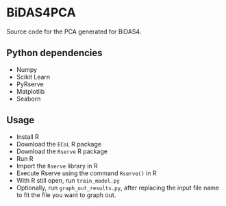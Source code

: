 # BiDAS4PCA
Source code for the PCA generated for BiDAS4.

## Python dependencies
- Numpy
- Scikit Learn
- PyRserve
- Matplotlib
- Seaborn

## Usage
- Install R
- Download the `ECoL` R package
- Download the `Rserve` R package
- Run R
- Import the `Rserve` library in R
- Execute Rserve using the command `Rserve()` in R
- With R still open, run `train_model.py`
- Optionally, run `graph_out_results.py`, after replacing the input file name to fit the file you want to graph out.
